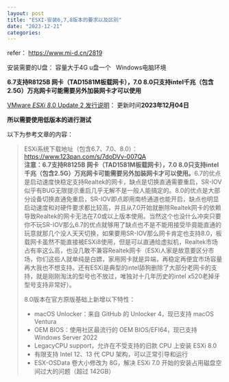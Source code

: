 ```yaml
---
layout: post
title: "ESXI-安装6,7,8版本的要求以及区别"
date: "2023-12-21"
categories: 
---
```

<p>refer： <a href="https://www.mi-d.cn/2819">https://www.mi-d.cn/2819</a></p>
<p>安装需要的U盘： 容量大于4G u盘一个&nbsp; &nbsp;Windows电脑环境</p>
<p><strong>6.7支持R8125B 网卡（TAD1581M板载网卡），7.0 8.0只支持intel千兆（包含2.5G）万兆网卡可能需要另外加装网卡才可以使用</strong></p>
<div>
<div class="cos-space-mt-md">
<div>
<div class="_no-spacing_lzhxo_29">
<p><a class="cos-link sc-link _link_1iyz5_2 -v-color-primary block" href="http://www.baidu.com/link?url=l8B18HkhxlR-J_qE9vHnwJIt-T5BkQXvYcySChrdQqmbca5Kx4s4xAEXyPUnpDs0W1nhbCp6IB-YarW2cHLKO5L9eg1TubHNW40Y1gMnt_CPTisjf86hEmjzB9eHYLEIEgYrGIKxakHOZ31U8zUsoK" target="_blank">VMware <em>ESXi 8</em>.0 Update 2 发行说明</a>： 更新时间<strong>2023年12月04日</strong></p>
<p><strong>所以需要使用低版本的进行测试</strong></p>
<p>以下为参考文章的内容：</p>
<blockquote>
<p>ESXi系统下载地址（包含6.7、7.0、8.0）：<a href="https://www.123pan.com/s/7doDVv-007QA" rel="noopener" target="_blank">https://www.123pan.com/s/7doDVv-007QA</a><br />
<strong>注意：6.7支持R8125B 网卡（TAD1581M板载网卡），7.0 8.0只支持intel千兆（包含2.5G）万兆网卡可能需要另外加装网卡才可以使用。</strong>6.7的优点是启动速度快稳定支持Realtek的网卡，缺点是切换直通需要重启，SR-IOV似乎有BUG无限提示重启几乎无解不是一般人能搞定的。8.0的优点是大部分设备切换直通免重启，SR-IOV即点即用南桥通道也能开启，缺点也明显启动速度和对硬件要求都比较高，并且从7.0开始就删除Realtek网卡的依赖导致Realtek的网卡无法在7.0或以上版本使用。当然这个也没什么冲突只要你不玩SR-IOV那么6.7的优点就够用了缺点也不是不能用接受毕竟能直通的玩意就那几个没人天天切换，如果要用SR-IOV那么网卡肯定也支持8.0，板载网卡虽然不能直接被ESXi8使用，但是可以直通给虚拟机，Realtek市场占有率这么高，也没几敢不兼容Realtek网卡（ESXi人家是故意要区分市场，你们这些人就单纯是白嫖，家用网卡就是异端，再稳定再便宜市场容量再大我也不想支持。还有ESXi是典型的intel舔狗删除了大部分老网卡的支持，就是刚刚淘汰的型号也不放过，唯独对十几年历史的intel x520老掉牙型号支持非常好）。</p>
<p>8.0版本在官方原版基础上新增以下特性：</p>
<ul>
<li>macOS Unlocker：来自 GitHub 的 Unlocker 4，现已支持 macOS Ventura</li>
<li>OEM BIOS：使用社区最流行的 OEM BIOS/EFI64，现已支持 Windows Server 2022</li>
<li>LegacyCPU support，允许在不受支持的旧款 CPU 上安装 ESXi 8.0</li>
<li>有限支持 Intel 12、13 代 CPU 架构，可以正常引导和运行</li>
<li>ESX-OSData 卷大小修改为 8G，解决 ESXi 7.0 开始的安装占用磁盘空间过大的问题（超过 142GB）</li>
</ul>
</blockquote>
</div>
</div>
</div>
</div>
